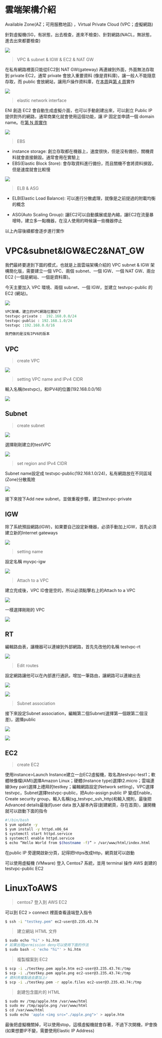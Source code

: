 # 雲端架構介紹

Available Zone(AZ；可用服務地區) ，Virtual Private Cloud (VPC；虛擬網路)

針對虛擬機(SG，有狀態，出去檢查，進來不檢查)、針對網路(NACL，無狀態，進去出來都要檢查)

![](picture/StateCheckVPC.png)



> VPC & subnet & IGW & EC2 & NAT GW

在私有網路裡面只能從EC2到 NAT GW(gateway) 再連線到外面，外面無法存取到 private EC2，通常 private 會放入重要資料 (像是資料庫)，讓一般人不能隨意存取，而 public 會放網站，讓用戶操作資料庫，在[本周](#VPC_subnet&IGW)與[第 4 周](04.md#)實作

![](picture/StateCheckVPC02.png)



> elastic network interface

ENI 創造 EC2 會自動生成虛擬介面，也可以手動創建出來，可以創立 Public IP 提供對外的網路，通常商業化就會使用這個功能，讓 IP 固定並申請一個 domain name。在[第 N 周實作]()

![](picture/AWSENI.png)



> EBS

* instance storage: 創立存取都在機器上，速度很快，但是沒有備份，關機資料就會直接銷毀。通常會用在實驗上
* EBS(Elastic Block Store): 會存取資料進行備份，而且關機不會將資料損毀，但是速度就會比較慢

![](picture/AWSEC2andEBS.png)



> ELB & ASG

* ELB(Elastic Load Balance): 可以進行分散處理，就像是之前提過的附載均衡的概念

* ASG(Auto Scaling Group): 讓EC2可以自動擴展或是內縮，讓EC2在流量暴增時，建立多一點機器，在沒人使用的時候讓一些機器停止

以上內容後續都會逐步進行實作



# VPC&subnet&IGW&EC2&NAT_GW

我們最終要達到下圖的模式，也就是上面雲端架構介紹的 VPC subnet & IGW 架構簡化版，需要建立一個 VPC、兩個 subnet、一個 IGW、一個 NAT GW、兩台 EC2 (一個是網站、一個是資料庫)。

今天主要加入 VPC 環境、兩個 subnet、一個 IGW，並建立 testvpc-public 的 EC2 (網站)。

![](picture/VPCStruct.png)

```python
VPC架構，建立的VPC網路位置如下
testvpc-private :  192.168.0.0/24
testvpc-public : 192.168.1.0/24
testvpc :192.168.0.0/16

我們做的是沒有IPV6的版本
```



## VPC

> create VPC

![](picture/VPC01.png)



> setting VPC name and IPv4 CIDR

輸入名稱(testvpc)，和IPV4的位置(192.168.0.0/16)

![](picture/VPC02.png)





## Subnet

> create subnet

![](picture/CreateSubnet01.png)

選擇剛剛建立的testVPC

![](picture/CreateSubnet03.png)

> set region and IPv4 CIDR

Subnet name設定成 testvpc-public(192.168.1.0/24)，私有網路放在不同區域(Zone)分散風險

![](picture/CreateSubnet02.png)

接下來按下Add new subnet，並做重複步驟，建立testvpc-private



## IGW

除了系統預設網路(IGW)，如果要自己設定新機器，必須手動加上IGW，首先必須建立新的Internet gateways

![](picture/CreateIG01.png)

> setting name

設定名稱 myvpc-igw

![](picture/CreateIG02.png)

> Attach to a VPC

建立完成後，VPC ID會是空的，所以必須點擊右上的Attach to a VPC

![](picture/CreateIG03.png)



一樣選擇剛剛的 VPC

![](picture/CreateIG04.png)





## RT

編輯路由表，讓機器可以連線到外部網路，首先先改他的名稱 testvpc-rt

![](picture/CreateRouteTable01.png)

> Edit routes

設定網路讓他可以在內部進行通訊，增加一筆路由，讓網路可以連線出去

![](picture/CreateRouteTable02.png)



![](picture/CreateRouteTable03.png)



> Subnet association

接下來設定Subnet association，編輯第二個Subnet(選擇第一個跟第二個沒差)，選擇public

![](picture/CreateRouteTable04.png)



![](picture/CreateRouteTable05.png)



## EC2

> create EC2

使用instance>Launch Instance建立一台EC2虛擬機，取名為testvpc-test1；軟體映像檔(AMI)選擇Amazon Linux；硬體(Instance type)選擇t2.micro；雲端連線(key pair)選擇上禮拜的testkey；編輯網路設定(Network setting)，VPC選擇testvpc，Subnet選擇testvpc-public，把Auto-assign public IP 變成Enable，Create security group，輸入名稱(sg_testvpc_ssh_http)和輸入規則，最後把Advanced details最後的user data 放入腳本內容(創建網頁，存在首頁)，讓開機就可以啟動下面的指令

```sh
#!/bin/bash
$ yum update -y
$ yum install -y httpd.x86_64
$ systemctl start httpd.service
$ systemctl enable httpd.service
$ echo “Hello World from $(hostname -f)” > /var/www/html/index.html
```



在public IP 旁邊開啟新分頁，記得把https改成http，網頁就可以啟動



可以使用虛擬機 (VMware) 登入 Centos7 系統，並用 terminal 操作 AWS 創建的 testvpc-public EC2



# LinuxToAWS

> centos7 登入到 AWS EC2

可以到 EC2 > connect 裡面查看遠端登入指令

```sh
$ ssh -i "testkey.pem" ec2-user@3.235.43.74
```



> 建立網站 HTML 文件

```sh
$ sudo echo "hi" > hi.htm 
# 如果出現permission deny可以使用下面的作法
$ sudo bash -c 'echo "hi"' > hi.htm
```



> 複製檔案到 EC2

```sh
$ scp -i ./testkey.pem apple.htm ec2-user@3.235.43.74:/tmp
$ scp -i ./testkey.pem apple.png ec2-user@3.235.43.74:/tmp
# 資料夾複製過去要加上r
$ scp -i ./testkey.pem -r apple.files ec2-user@3.235.43.74:/tmp
```



> 創建包含圖片的 HTML

```sh
$ sudo mv /tmp/apple.htm /var/www/html
$ sudo mv /tmp/apple.png /var/www/html
$ cd /var/www/html
$ sudo echo 'apple <img src="./apple.png">' > apple.htm
```

最後把虛擬機關掉，可以使用stop，這樣虛擬機就會存著，不過下次開機，IP會換(如果想要IP不變，需要使用Elastic IP Address)
